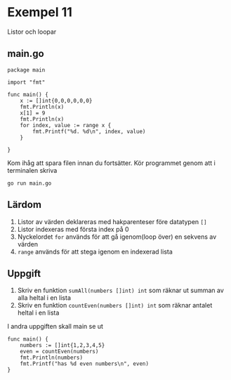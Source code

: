 # Exempel 11

Listor och loopar

## main.go

    package main

	import "fmt"

	func main() {
		x := []int{0,0,0,0,0,0}
		fmt.Println(x)
		x[1] = 9
		fmt.Println(x)
		for index, value := range x {
			fmt.Printf("%d. %d\n", index, value)
		}

	}

Kom ihåg att spara filen innan du fortsätter. Kör programmet genom att i terminalen skriva

	go run main.go

## Lärdom

1. Listor av värden deklareras med hakparenteser före datatypen `[]`
1. Listor indexeras med första index på 0
1. Nyckelordet `for` används för att gå igenom(loop över) en sekvens av värden
1. `range` används för att stega igenom en indexerad lista

## Uppgift

1. Skriv en funktion `sumAll(numbers []int) int` som räknar ut summan av alla heltal i en lista
1. Skriv en funktion `countEven(numbers []int) int` som räknar antalet heltal i en lista

I andra uppgiften skall main se ut

    func main() {
		numbers := []int{1,2,3,4,5}
		even = countEven(numbers)
	    fmt.Println(numbers)
		fmt.Printf("has %d even numbers\n", even)
	}
